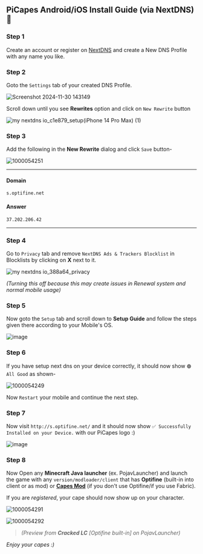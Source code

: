 ## PiCapes Android/iOS Install Guide (via NextDNS) 📲
### Step 1
Create an account or register on [NextDNS](https://my.nextdns.io/login) and create a New DNS Profile with any name you like.

### Step 2
Goto the `Settings` tab of your created DNS Profile.

![Screenshot 2024-11-30 143149](https://github.com/user-attachments/assets/6480063c-69c6-4cd8-bf63-828648cfa911)

Scroll down until you see **Rewrites** option and click on `New Rewrite` button
  
![my nextdns io_c1e879_setup(iPhone 14 Pro Max) (1)](https://github.com/user-attachments/assets/f17a4a74-3ab5-42a9-a9fb-ffa7ef2ed507)

### Step 3
Add the following in the **New Rewrite** dialog and click `Save` button-
  
![1000054251](https://github.com/user-attachments/assets/ed200521-ba94-4151-9284-c475db01134e)

<hr>

#### Domain
```
s.optifine.net
```

#### Answer
```
37.202.206.42
```
<hr>

### Step 4
Go to `Privacy` tab and remove `NextDNS Ads & Trackers Blocklist`  in Blocklists by clicking on **X** next to it.

![my nextdns io_388a64_privacy](https://github.com/user-attachments/assets/e57a8343-e7a5-4aac-8962-d1e2d38e0aa8)

_(Turning this off because this may create issues in Renewal system and normal mobile usage)_

### Step 5
Now goto the `Setup` tab and scroll down to **Setup Guide** and follow the steps given there according to your Mobile's OS.
  
![image](https://github.com/user-attachments/assets/3b3ef85f-a414-4576-b16a-2b28def90b63)

### Step 6
If you have setup next dns on your device correctly, it should now show `🟢 All Good` as shown-

![1000054249](https://github.com/user-attachments/assets/b314d164-2cbc-4321-8acf-e2bb67e93e11)

Now `Restart` your mobile and continue the next step. 

### Step 7
Now visit `http://s.optifine.net/` and it should now show `✅ Successfully Installed on your Device.` with our PiCapes logo :)

![image](https://github.com/user-attachments/assets/8867f418-c994-4e4e-9a68-551b79544809)

### Step 8
Now Open any **Minecraft Java launcher** (ex. PojavLauncher) and launch the game with any `version/modloader/client` that has **Optifine** (built-in into client or as mod) or [**Capes Mod**](https://modrinth.com/mod/capes) (if you don't use Optifine/if you use Fabric). 

If you are _registered_, your cape should now show up on your character.

![1000054291](https://github.com/user-attachments/assets/528f06a7-9e7a-4d6e-863a-326a3ba69b60)

![1000054292](https://github.com/user-attachments/assets/a0af4303-402b-42f2-b4cb-49e92c83ba35)
> _(Preview from **Cracked LC** [Optifine built-in] on PojavLauncher)_

_Enjoy your capes :)_



